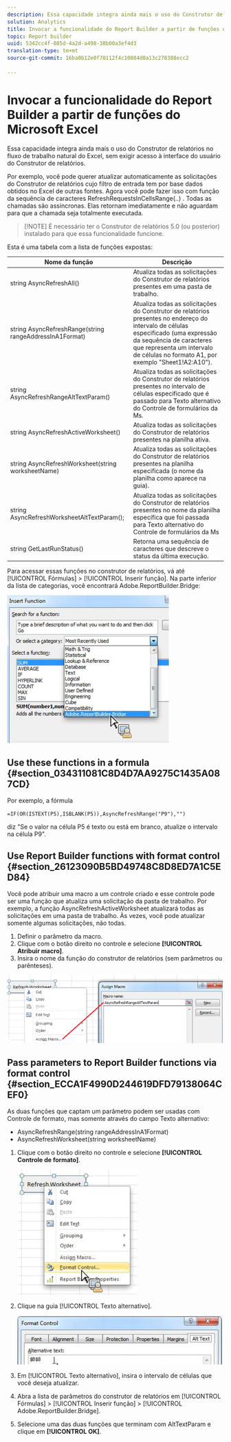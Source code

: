 ```yaml
---
description: Essa capacidade integra ainda mais o uso do Construtor de relatórios no fluxo de trabalho natural do Excel, sem exigir acesso à interface do usuário do Construtor de relatórios.
solution: Analytics
title: Invocar a funcionalidade do Report Builder a partir de funções do Microsoft Excel
topic: Report builder
uuid: 5342cc4f-085d-4a2d-a498-38b00a3ef4d3
translation-type: tm+mt
source-git-commit: 16ba0b12e0f70112f4c10804d0a13c278388ecc2

---
```



# Invocar a funcionalidade do Report Builder a partir de funções do Microsoft Excel

Essa capacidade integra ainda mais o uso do Construtor de relatórios no fluxo de trabalho natural do Excel, sem exigir acesso à interface do usuário do Construtor de relatórios.

Por exemplo, você pode querer atualizar automaticamente as solicitações do Construtor de relatórios cujo filtro de entrada tem por base dados obtidos no Excel de outras fontes. Agora você pode fazer isso com função da sequência de caracteres RefreshRequestsInCellsRange(..) . Todas as chamadas são assíncronas. Elas retornam imediatamente e não aguardam para que a chamada seja totalmente executada.

> [!NOTE] É necessário ter o Construtor de relatórios 5.0 (ou posterior) instalado para que essa funcionalidade funcione.

Esta é uma tabela com a lista de funções expostas:

| Nome da função | Descrição |
|---|---|
| string AsyncRefreshAll() | Atualiza todas as solicitações do Construtor de relatórios presentes em uma pasta de trabalho. |
| string AsyncRefreshRange(string rangeAddressInA1Format) | Atualiza todas as solicitações do Construtor de relatórios presentes no endereço do intervalo de células especificado (uma expressão da sequência de caracteres que representa um intervalo de células no formato A1, por exemplo "Sheet1!A2:A10"). |
| string AsyncRefreshRangeAltTextParam() | Atualiza todas as solicitações do Construtor de relatórios presentes no intervalo de células especificado que é passado para Texto alternativo do Controle de formulários da Ms. |
| string AsyncRefreshActiveWorksheet() | Atualiza todas as solicitações do Construtor de relatórios presentes na planilha ativa. |
| string AsyncRefreshWorksheet(string worksheetName) | Atualiza todas as solicitações do Construtor de relatórios presentes na planilha especificada (o nome da planilha como aparece na guia). |
| string AsyncRefreshWorksheetAltTextParam(); | Atualiza todas as solicitações do Construtor de relatórios presentes no nome da planilha específica que foi passada para Texto alternativo do Controle de formulários da Ms |
| string GetLastRunStatus() | Retorna uma sequência de caracteres que descreve o status da última execução. |

Para acessar essas funções no construtor de relatórios, vá até [!UICONTROL Fórmulas] &gt; [!UICONTROL Inserir função]. Na parte inferior da lista de categorias, você encontrará Adobe.ReportBuilder.Bridge:

![](assets/arb_functions.png)

## Use these functions in a formula {#section_034311081C8D4D7AA9275C1435A087CD}

Por exemplo, a fórmula

```
=IF(OR(ISTEXT(P5),ISBLANK(P5)),AsyncRefreshRange("P9"),"")
```

diz "Se o valor na célula P5 é texto ou está em branco, atualize o intervalo na célula P9".

## Use Report Builder functions with format control {#section_26123090B5BD49748C8D8ED7A1C5ED84}

Você pode atribuir uma macro a um controle criado e esse controle pode ser uma função que atualiza uma solicitação da pasta de trabalho. Por exemplo, a função AsyncRefreshActiveWorksheet atualizará todas as solicitações em uma pasta de trabalho. Às vezes, você pode atualizar somente algumas solicitações, não todas.

1. Definir o parâmetro da macro.
1. Clique com o botão direito no controle e selecione **[!UICONTROL Atribuir macro]**.
1. Insira o nome da função do construtor de relatórios (sem parâmetros ou parênteses).

![](assets/assign_macro.png)

## Pass parameters to Report Builder functions via format control {#section_ECCA1F4990D244619DFD79138064CEF0}

As duas funções que captam um parâmetro podem ser usadas com Controle de formato, mas somente através do campo Texto alternativo:

* AsyncRefreshRange(string rangeAddressInA1Format)
* AsyncRefreshWorksheet(string worksheetName)

1. Clique com o botão direito no controle e selecione **[!UICONTROL Controle de formato]**.

   ![](assets/format_control.png)

1. Clique na guia [!UICONTROL Texto alternativo].

   ![](assets/alt_text.png)

1. Em [!UICONTROL Texto alternativo], insira o intervalo de células que você deseja atualizar.
1. Abra a lista de parâmetros do construtor de relatórios em [!UICONTROL Fórmulas] &gt; [!UICONTROL Inserir função] &gt; [!UICONTROL Adobe.ReportBuilder.Bridge].

1. Selecione uma das duas funções que terminam com AltTextParam e clique em **[!UICONTROL OK]**.

